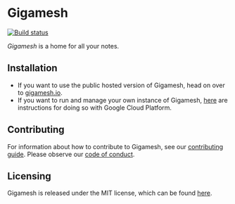 # Gigamesh

[![Build status](https://github.com/stepchowfun/gigamesh/workflows/Continuous%20integration/badge.svg?branch=master)](https://github.com/stepchowfun/gigamesh/actions?query=branch%3Amaster)

_Gigamesh_ is a home for all your notes.

## Installation

- If you want to use the public hosted version of Gigamesh, head on over to
  [gigamesh.io](https://www.gigamesh.io/).
- If you want to run and manage your own instance of Gigamesh,
  [here](https://github.com/stepchowfun/gigamesh/blob/master/INSTALLATION.md)
  are instructions for doing so with Google Cloud Platform.

## Contributing

For information about how to contribute to Gigamesh, see our
[contributing guide](https://github.com/stepchowfun/gigamesh/blob/master/CONTRIBUTING.md).
Please observe our
[code of conduct](https://github.com/stepchowfun/gigamesh/blob/master/CODE_OF_CONDUCT.md).

## Licensing

Gigamesh is released under the MIT license, which can be found
[here](https://github.com/stepchowfun/gigamesh/blob/master/LICENSE.md).

